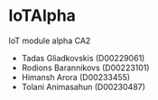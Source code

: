 # IoTAlpha
IoT module alpha CA2

- Tadas Gliadkovskis (D00229061)
- Rodions Barannikovs (D00223101)
- Himansh Arora (D00233455)
- Tolani Animasahun (D00230487)
